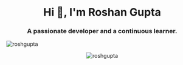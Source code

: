 <h1 align="center">Hi 👋, I'm Roshan Gupta</h1>
<h3 align="center">A passionate developer and a continuous learner.</h3>

<p align="left"> <img src="https://komarev.com/ghpvc/?username=roshgupta&label=Profile%20views&color=0e75b6&style=flat" alt="roshgupta" /> </p>


<p align="center"><img align="center" src="https://github-readme-streak-stats.herokuapp.com/?user=roshgupta&" alt="roshgupta" /></p>

